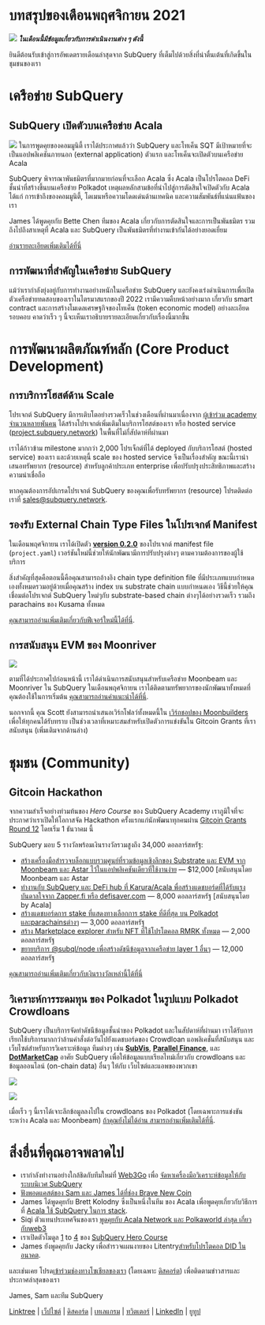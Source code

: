 # บทสรุปของเดือนพฤศจิกายน 2021

![](https://miro.medium.com/max/1400/1*qzKzZnWY2ao3tiffwwugXQ.png) **_ในเดือนนี้มีข้อมูลเกี่ยวกับการดำเนินงานต่าง ๆ ดังนี้_**

ยินดีต้อนรับเข้าสู่การอัพเดตรายเดือนล่าสุดจาก SubQuery ที่เต็มไปด้วยสิ่งที่น่าตื่นเต้นที่เกิดขึ้นในชุมชนของเรา

# เครือข่าย SubQuery

## SubQuery เปิดตัวบนเครือข่าย Acala

![](https://miro.medium.com/max/600/0*SJ1TWt1sGwUWqvuI.gif) ในการพูดคุยของคอมมูนิตี้ เราได้ประกาศแล้วว่า SubQuery และโทเค็น SQT มีเป้าหมายที่จะเป็นแอปพลิเคชันภายนอก (external application) ตัวแรก และโทเค็นจะเปิดตัวบนเครือข่าย Acala

SubQuery พิจารณาพันธมิตรที่มากมายก่อนที่จะเลือก Acala ซึ่ง Acala เป็นโปรโตคอล DeFi ชั้นนำที่สร้างขึ้นบนเครือข่าย Polkadot เหตุผลหลักสามข้อที่นำไปสู่การตัดสินใจเปิดตัวกับ Acala ได้แก่ การเข้าถึงของคอมมูนิตี้, โดเมนหรือความโดดเด่นด้านเทคนิค และความสัมพันธ์ที่แน่นแฟ้นของเรา

James ได้พูดคุยกับ Bette Chen ทีมของ Acala เกี่ยวกับการตัดสินใจและการเป็นพันธมิตร รวมถึงไปถึงสาเหตุที่ Acala และ SubQuery เป็นพันธมิตรที่ทำงานเข้ากันได้อย่างยอดเยี่ยม

[อ่านรายละเอียดเพิ่มเติมได้ที่นี่](https://blog.subquery.network/blogs/20211125-subquery-network-acala.html)

## การพัฒนาที่สำคัญในเครือข่าย SubQuery

แม้ว่าเรากำลังยุ่งอยู่กับการทำงานอย่างหนักในเครือข่าย SubQuery และยังคงเร่งดำเนินการเพื่อเปิดตัวเครือข่ายทดสอบของเราในไตรมาสแรกของปี 2022 เรามีความคืบหน้าอย่างมาก เกี่ยวกับ smart contract และการสร้างโมเดลเศรษฐกิจของโทเค็น (token economic model) อย่างละเอียดรอบคอบ คาดว่าเร็ว ๆ นี้จะเห็นเราอธิบายรายละเอียดเกี่ยวกับเรื่องนี้มากขึ้น

# การพัฒนาผลิตภัณฑ์หลัก (Core Product Development)

## การบริการโฮสต์ด้าน Scale

โปรเจกต์ SubQuery มีการเติบโตอย่างรวดเร็วในช่วงเดือนที่ผ่านมาเนื่องจาก  [ผู้เข้าร่วม academy จำนวนหลายพันคน](https://blog.subquery.network/blogs/20211018-subquery-launches-the-subquery-academy.html) ได้สร้างโปรเจกต์เพิ่มเติมในบริการโฮสต์ของเรา หรือ hosted service  ([project.subquery.network](https://project.subquery.network/))  ในพื้นที่ไม่กี่สัปดาห์ที่ผ่านมา

เราได้ก้าวข้าม milestone มากกว่า 2,000 โปรเจ็กต์ที่ได้ deployed กับบริการโฮสต์ (hosted service) ของเรา และด้วยเหตุนี้ scale ของ hosted service จึงเป็นเรื่องสำคัญ ขณะนี้เรานำเสนอทรัพยากร (resource) สำหรับลูกค้าประเภท enterprise เพื่อปรับปรุงประสิทธิภาพและสร้างความน่าเชื่อถือ

หากคุณต้องการอัปเกรดโปรเจกต์ SubQuery ของคุณเพื่อรับทรัพยากร (resource) โปรดติดต่อเราที่ [sales@subquery.network](mailto:sales@subquery.network).

## รองรับ External Chain Type Files ในโปรเจกต์ Manifest

ในเดือนพฤศจิกายน เราได้เปิดตัว  [**version 0.2.0**](https://doc.subquery.network/create/manifest/)  ของโปรเจกต์ manifest file (`project.yaml`) เวอร์ชันใหม่นี้ช่วยให้นักพัฒนามีการปรับปรุงต่างๆ ตามความต้องการของผู้ใช้บริการ

สิ่งสำคัญที่สุดคือตอนนี้คือคุณสามารถอ้างอิง chain type definition file ที่มีประเภทแบบกำหนดเองทั้งหมดรวมอยู่ด้วยเมื่อคุณสร้าง index บน substrate chain แบบกำหนดเอง วิธีนี้ช่วยให้คุณเชื่อมต่อโปรเจกต์ SubQuery ใหม่ๆกับ substrate-based chain ต่างๆได้อย่างรวดเร็ว รวมถึง parachains ของ Kusama ทั้งหมด

[คุณสามารถอ่านเพิ่มเติมเกี่ยวกับฟีเจอร์ใหม่นี้ได้ที่นี่](https://blog.subquery.network/blogs/20211105-november-technical-update.html#support-for-external-chain-type-files-in-project-manifest).

## การสนับสนุน EVM ของ Moonriver

![](https://miro.medium.com/max/600/0*B27QVtvcR6nXA9ff.gif)

ตามที่ได้ประกาศไปก่อนหน้านี้ เราได้ดำเนินการสนับสนุนสำหรับเครือข่าย Moonbeam และ Moonriver ใน SubQuery ในเดือนพฤศจิกายน เราได้ติดตามทรัพยากรของนักพัฒนาทั้งหมดที่คุณต้องใช้ในการเริ่มต้น  [คุณสามารถอ่านคำแนะนำได้ที่นี่](https://blog.subquery.network/blogs/20211105-november-technical-update.html#moonbeam-evm-support).

นอกจากนี้ คุณ Scott ยังสามารถนำเสนอเวิร์กโฟลว์ทั้งหมดนี้ใน [เวิร์กชอปของ Moonbuilders](https://www.crowdcast.io/e/moonbuilders-ws/10) เพื่อให้ทุกคนได้รับทราบ เป็นช่วงเวลาที่เหมาะสมสำหรับเปิดตัวการแข่งขันใน Gitcoin Grants ที่เราสนับสนุน (เพิ่มเติมจากด้านล่าง)

# ชุมชน (Community)

## Gitcoin Hackathon

จากความสำเร็จอย่างท่วมท้นของ _Hero Course_ ของ SubQuery Academy เราภูมิใจที่จะประกาศว่าเราเปิดให้โอกาสจัด Hackathon ครั้งแรกแก่นักพัฒนาทุกคนผ่าน [Gitcoin Grants Round 12](https://gitcoin.co/hackathon/gr12/?org=subquery) โดยเริ่ม 1 ธันวาคม นี้

SubQuery มอบ 5 รางวัลพร้อมเงินรางวัลรวมสูงถึง 34,000 ดอลลาร์สหรัฐ:

-   [สร้างเครื่องมือสำรวจบล็อกแบบรวมศูนย์ที่รวมข้อมูลเชิงลึกของ Substrate และ EVM จาก Moonbeam และ Astar ไว้ในแอปพลิเคชันเดียวที่ใช้งานง่าย](https://gitcoin.co/issue/subquery/grants/1) — $12,000 [สนับสนุนโดย Moonbeam และ Astar
-   [ทำงานกับ SubQuery และ DeFi hub ที่ Karura/Acala พื่อสร้างแดชบอร์ดที่ได้รับแรงบันดาลใจจาก Zapper.fi หรือ  defisaver.com](https://gitcoin.co/issue/subquery/grants/2)  — 8,000 ดอลลาร์สหรัฐ [สนับสนุนโดย by Acala]
-   [สร้างแดชบอร์ดการ stake ที่แสดงทางเลือกการ stake ที่ดีที่สุด บน Polkadot และparachainsต่างๆ](https://gitcoin.co/issue/subquery/grants/3) — 3,000 ดอลลาร์สหรัฐ
-   [สร้าง Marketplace explorer สำหรับ NFT ที่ใช้โปรโตคอล RMRK ทั้งหมด](https://gitcoin.co/issue/subquery/grants/4) — 2,000 ดอลลาร์สหรัฐ
-   [ขยายบริการ @subql/node เพื่อสร้างดัชนีข้อมูลจากเครือข่าย layer 1 อื่นๆ](https://gitcoin.co/issue/subquery/grants/5)  — 12,000 ดอลลาร์สหรัฐ

[คุณสามารถอ่านเพิ่มเติมเกี่ยวกับเงินรางวัลเหล่านี้ได้ที่นี่](https://blog.subquery.network/blogs/20211120-gitcoin12-hackathon.html)

## วิเคราะห์การระดมทุน ของ Polkadot ในรูปแบบ Polkadot Crowdloans

SubQuery เป็นบริการจัดทำดัชนีข้อมูลชั้นนำของ Polkadot และในสัปดาห์ที่ผ่านมา เราได้รับการเรียกใช้บริการมากกว่าล้านคำสั่งต่อวันไปยังแดชบอร์ดของ Crowdloan แอพลิเคชั่นที่สนับสนุน และเว็บไซต์สำหรับการวิเคราะห์ข้อมูล ทีมต่างๆ เช่น  [**SubVis**](https://www.subvis.io/),  [**Parallel Finance**](https://parallel.fi/), และ  [**DotMarketCap**](https://dotmarketcap.com/) อาศัย SubQuery เพื่อให้ข้อมูลแบบเรียลไทม์เกี่ยวกับ crowdloans และข้อมูลออนไลน์ (on-chain data) อื่นๆ ให้กับ เว็บไซต์และแอพของพวกเขา

![](https://miro.medium.com/max/60/0*HfsoOwpat76ip6Jg?q=20)

![](https://miro.medium.com/max/700/0*HfsoOwpat76ip6Jg)

เมื่อเร็ว ๆ นี้เราได้เจาะลึกข้อมูลลงไปใน crowdloans ของ Polkadot (โดยเฉพาะการแข่งขันระหว่าง Acala และ Moonbeam)  [ถ้าคุณยังไม่ได้อ่าน สามารถอ่านเพิ่มเติมได้ที่นี่](https://blog.subquery.network/blogs/20211124-polkadot-crowdloans.html).

# สิ่งอื่นที่คุณอาจพลาดไป

-   เรากำลังทำงานอย่างใกล้ชิดกับทีมใหม่ที่ [Web3Go](https://www.web3go.xyz/) เพื่อ [จัดหาเครื่องมือวิเคราะห์ข้อมูลให้กับระบบนิเวศ SubQuery](https://blog.subquery.network/customer_announcements/20211110-web3go.html)
-   [ฟังพอดแคสต์ของ Sam และ James ได้ที่ช่อง Brave New Coin](https://bravenewcoin.com/insights/podcasts/subquery-connecting-the-dots-on-polkadot)
-   James ได้พูดคุยกับ Brett Kolodny ซึ่งเป็นหนึ่งในทีม ของ Acala เพื่อพูดคุยเกี่ยวกับวิธีการที่ [Acala ใช้ SubQuery ในการ stack](https://www.youtube.com/watch?v=Wbxwj8K67Lw).
-   Siqi ตัวแทนประเทศจีนของเรา [พูดคุยกับ Acala Network และ Polkaworld ล่าสุด เกี่ยวกับweb3](https://www.huoxing24.com/live/24313016)
-   เราเปิดตัวโมดูล  [1](https://doc.subquery.network/academy/herocourse/module1/)  to  [4](https://doc.subquery.network/academy/herocourse/module4/)  ของ  [SubQuery Hero Course](https://blog.subquery.network/blogs/20211018-subquery-launches-the-subquery-academy.html)
-   James ยังพูดคุยกับ Jacky เพื่อสำรวจแผนงายของ Litentry[สำหรับโปรโตคอล DID ในอนาคต](https://www.youtube.com/watch?v=Rqlpo9QIVyk).

และเช่นเคย โปรด[เข้าร่วมช่องทางโซเชียลของเรา](https://linktr.ee/subquerynetwork)  (โดยเฉพาะ  [ดิสคอร์ต](https://discord.com/invite/subquery)) เพื่อติดตามข่าวสารและประกาศล่าสุดของเรา

James, Sam และทีม SubQuery

[Linktree](https://linktr.ee/subquerynetwork)  |  [เว็ปไซต์](https://subquery.network/)  |  [ดิสคอร์ด](https://discord.com/invite/78zg8aBSMG)  |  [เทเลแกรม](https://t.me/subquerynetwork)  |  [ทวิตเตอร์](https://twitter.com/subquerynetwork)  |  [LinkedIn](https://www.linkedin.com/company/subquery)  |  [ยูทูป](https://www.youtube.com/channel/UCi1a6NUUjegcLHDFLr7CqLw)
